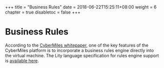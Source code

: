 +++
title = "Business Rules"
date = 2018-06-22T15:25:11+08:00
weight = 6
chapter = true
disabletoc = false
+++

# Business Rules

According to the [CyberMiles whitepaper](https://www.cybermiles.io/wp-content/uploads/2018/03/Technical-Whitepaper_en-US.pdf), one of the key features of the CyberMiles
platform is to incorporate a business rules engine directly into the 
virtual machine. The Lity language specification for rules engine support
is [available here](http://lity.readthedocs.io/en/latest/_static/files/lity-rule-engine-spec-v1-0.pdf).
